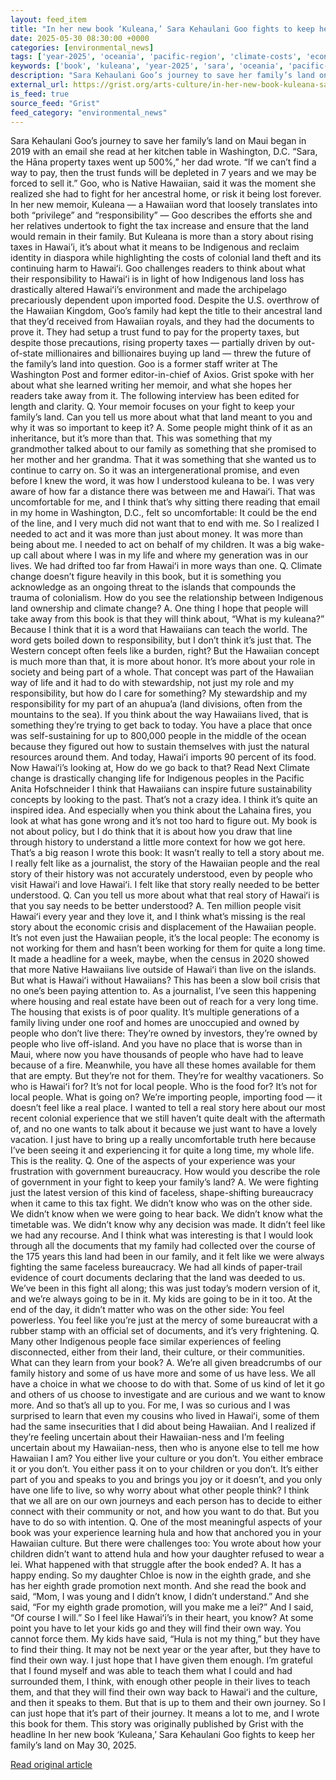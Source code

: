 ```yaml
---
layout: feed_item
title: "In her new book ‘Kuleana,’ Sara Kehaulani Goo fights to keep her family’s land"
date: 2025-05-30 08:30:00 +0000
categories: [environmental_news]
tags: ['year-2025', 'oceania', 'pacific-region', 'climate-costs', 'economic-impacts', 'urgent']
keywords: ['book', 'kuleana', 'year-2025', 'sara', 'oceania', 'pacific-region', 'climate-costs', 'economic-impacts']
description: "Sara Kehaulani Goo’s journey to save her family’s land on Maui began in 2019 with an email she read at her kitchen table in Washington, D"
external_url: https://grist.org/arts-culture/in-her-new-book-kuleana-sara-kehaulani-goo-fights-to-keep-her-familys-land/
is_feed: true
source_feed: "Grist"
feed_category: "environmental_news"
---
```


Sara Kehaulani Goo’s journey to save her family’s land on Maui began in 2019 with an email she read at her kitchen table in Washington, D.C. “Sara, the Hāna property taxes went up 500%,” her dad wrote. “If we can’t find a way to pay, then the trust funds will be depleted in 7 years and we may be forced to sell it.” Goo, who is Native Hawaiian, said it was the moment she realized she had to fight for her ancestral home, or risk it being lost forever.&nbsp; In her new memoir, Kuleana — a Hawaiian word that loosely translates into both &#8220;privilege&#8221; and &#8220;responsibility&#8221; — Goo describes the efforts she and her relatives undertook to fight the tax increase and ensure that the land would remain in their family. But Kuleana is more than a story about rising taxes in Hawai’i, it’s about what it means to be Indigenous and reclaim identity in diaspora while highlighting the costs of colonial land theft and its continuing harm to Hawaiʻi. Goo challenges readers to think about what their responsibility to Hawaiʻi is in light of how Indigenous land loss has drastically altered Hawaiʻi’s environment and made the archipelago precariously dependent upon imported food. Despite the U.S. overthrow of the Hawaiian Kingdom, Goo’s family had kept the title to their ancestral land that they’d received from Hawaiian royals, and they had the documents to prove it. They had setup a trust fund to pay for the property taxes, but despite those precautions, rising property taxes — partially driven by out-of-state millionaires and billionaires buying up land — threw the future of the family’s land into question. Goo is a former staff writer at The Washington Post and former editor-in-chief of Axios. Grist spoke with her about what she learned writing her memoir, and what she hopes her readers take away from it. The following interview has been edited for length and clarity. Q. Your memoir focuses on your fight to keep your family’s land. Can you tell us more about what that land meant to you and why it was so important to keep it? A. Some people might think of it as an inheritance, but it&#8217;s more than that. This was something that my grandmother talked about to our family as something that she promised to her mother and her grandma. That it was something that she wanted us to continue to carry on. So it was an intergenerational promise, and even before I knew the word, it was how I understood kuleana to be. I was very aware of how far a distance there was between me and Hawaiʻi. That was uncomfortable for me, and I think that&#8217;s why sitting there reading that email in my home in Washington, D.C., felt so uncomfortable: It could be the end of the line, and I very much did not want that to end with me. So I realized I needed to act and it was more than just about money. It was more than being about me. I needed to act on behalf of my children. It was a big wake-up call about where I was in my life and where my generation was in our lives. We had drifted too far from Hawaiʻi in more ways than one. Q. Climate change doesn’t figure heavily in this book, but it is something you acknowledge as an ongoing threat to the islands that compounds the trauma of colonialism. How do you see the relationship between Indigenous land ownership and climate change? A. One thing I hope that people will take away from this book is that they will think about, &#8220;What is my kuleana?&#8221; Because I think that it is a word that Hawaiians can teach the world. The word gets boiled down to responsibility, but I don&#8217;t think it&#8217;s just that. The Western concept often feels like a burden, right? But the Hawaiian concept is much more than that, it is more about honor. It&#8217;s more about your role in society and being part of a whole. That concept was part of the Hawaiian way of life and it had to do with stewardship, not just my role and my responsibility, but how do I care for something? My stewardship and my responsibility for my part of an ahupua&#8217;a (land divisions, often from the mountains to the sea). If you think about the way Hawaiians lived, that is something they&#8217;re trying to get back to today. You have a place that once was self-sustaining for up to 800,000 people in the middle of the ocean because they figured out how to sustain themselves with just the natural resources around them. And today, Hawaiʻi imports 90 percent of its food. Now Hawaiʻi’s looking at, How do we go back to that? Read Next Climate change is drastically changing life for Indigenous peoples in the Pacific Anita Hofschneider I think that Hawaiians can inspire future sustainability concepts by looking to the past. That&#8217;s not a crazy idea. I think it&#8217;s quite an inspired idea. And especially when you think about the Lahaina fires, you look at what has gone wrong and it&#8217;s not too hard to figure out. My book is not about policy, but I do think that it is about how you draw that line through history to understand a little more context for how we got here. That&#8217;s a big reason I wrote this book: It wasn’t really to tell a story about me. I really felt like as a journalist, the story of the Hawaiian people and the real story of their history was not accurately understood, even by people who visit Hawaiʻi and love Hawaiʻi. I felt like that story really needed to be better understood. Q. Can you tell us more about what that real story of Hawaiʻi is that you say needs to be better understood? A. Ten million people visit Hawaiʻi every year and they love it, and I think what&#8217;s missing is the real story about the economic crisis and displacement of the Hawaiian people. It&#8217;s not even just the Hawaiian people, it&#8217;s the local people: The economy is not working for them and hasn&#8217;t been working for them for quite a long time. It made a headline for a week, maybe, when the census in 2020 showed that more Native Hawaiians live outside of Hawaiʻi than live on the islands. But what is Hawaiʻi without Hawaiians? This has been a slow boil crisis that no one&#8217;s been paying attention to. As a journalist, I&#8217;ve seen this happening where housing and real estate have been out of reach for a very long time. The housing that exists is of poor quality. It&#8217;s multiple generations of a family living under one roof and homes are unoccupied and owned by people who don&#8217;t live there: They&#8217;re owned by investors, they&#8217;re owned by people who live off-island. And you have no place that is worse than in Maui, where now you have thousands of people who have had to leave because of a fire. Meanwhile, you have all these homes available for them that are empty. But they&#8217;re not for them. They&#8217;re for wealthy vacationers. So who is Hawaiʻi for? It&#8217;s not for local people. Who is the food for? It&#8217;s not for local people. What is going on? We&#8217;re importing people, importing food — it doesn&#8217;t feel like a real place. I wanted to tell a real story here about our most recent colonial experience that we still haven&#8217;t quite dealt with the aftermath of, and no one wants to talk about it because we just want to have a lovely vacation. I just have to bring up a really uncomfortable truth here because I&#8217;ve been seeing it and experiencing it for quite a long time, my whole life. This is the reality. Q. One of the aspects of your experience was your frustration with government bureaucracy. How would you describe the role of government in your fight to keep your family’s land? A. We were fighting just the latest version of this kind of faceless, shape-shifting bureaucracy when it came to this tax fight. We didn&#8217;t know who was on the other side. We didn&#8217;t know when we were going to hear back. We didn&#8217;t know what the timetable was. We didn&#8217;t know why any decision was made. It didn&#8217;t feel like we had any recourse. And I think what was interesting is that I would look through all the documents that my family had collected over the course of the 175 years this land had been in our family, and it felt like we were always fighting the same faceless bureaucracy. We had all kinds of paper-trail evidence of court documents declaring that the land was deeded to us. We&#8217;ve been in this fight all along; this was just today&#8217;s modern version of it, and we&#8217;re always going to be in it. My kids are going to be in it too. At the end of the day, it didn’t matter who was on the other side: You feel powerless. You feel like you&#8217;re just at the mercy of some bureaucrat with a rubber stamp with an official set of documents, and it&#8217;s very frightening. Q. Many other Indigenous people face similar experiences of feeling disconnected, either from their land, their culture, or their communities. What can they learn from your book? A. We&#8217;re all given breadcrumbs of our family history and some of us have more and some of us have less. We all have a choice in what we choose to do with that. Some of us kind of let it go and others of us choose to investigate and are curious and we want to know more. And so that&#8217;s all up to you. For me, I was so curious and I was surprised to learn that even my cousins who lived in Hawaiʻi, some of them had the same insecurities that I did about being Hawaiian. And I realized if they&#8217;re feeling uncertain about their Hawaiian-ness and I&#8217;m feeling uncertain about my Hawaiian-ness, then who is anyone else to tell me how Hawaiian I am? You either live your culture or you don&#8217;t. You either embrace it or you don’t. You either pass it on to your children or you don&#8217;t. It&#8217;s either part of you and speaks to you and brings you joy or it doesn&#8217;t, and you only have one life to live, so why worry about what other people think? I think that we all are on our own journeys and each person has to decide to either connect with their community or not, and how you want to do that. But you have to do so with intention. Q. One of the most meaningful aspects of your book was your experience learning hula and how that anchored you in your Hawaiian culture. But there were challenges too: You wrote about how your children didn’t want to attend hula and how your daughter refused to wear a lei. What happened with that struggle after the book ended? A. It has a happy ending. So my daughter Chloe is now in the eighth grade, and she has her eighth grade promotion next month. And she read the book and said, &#8220;Mom, I was young and I didn&#8217;t know, I didn&#8217;t understand.&#8221; And she said, &#8220;For my eighth grade promotion, will you make me a lei?&#8221; And I said, &#8220;Of course I will.&#8221; So I feel like Hawaiʻi&#8217;s in their heart, you know? At some point you have to let your kids go and they will find their own way. You cannot force them. My kids have said, &#8220;Hula is not my thing,&#8221; but they have to find their thing. It may not be next year or the year after, but they have to find their own way. I just hope that I have given them enough. I&#8217;m grateful that I found myself and was able to teach them what I could and had surrounded them, I think, with enough other people in their lives to teach them, and that they will find their own way back to Hawaiʻi and the culture, and then it speaks to them. But that is up to them and their own journey. So I can just hope that it&#8217;s part of their journey. It means a lot to me, and I wrote this book for them. This story was originally published by Grist with the headline In her new book &#8216;Kuleana,&#8217; Sara Kehaulani Goo fights to keep her family&#8217;s land on May 30, 2025.

[Read original article](https://grist.org/arts-culture/in-her-new-book-kuleana-sara-kehaulani-goo-fights-to-keep-her-familys-land/)
